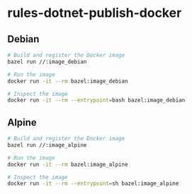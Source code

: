 # rules-dotnet-publish-docker

## Debian

```bash
# Build and register the Docker image
bazel run //:image_debian

# Run the image
docker run -it --rm bazel:image_debian

# Inspect the image
docker run -it --rm --entrypoint=bash bazel:image_debian
```

## Alpine

```bash
# Build and register the Docker image
bazel run //:image_alpine

# Run the image
docker run -it --rm bazel:image_alpine

# Inspect the image
docker run -it --rm --entrypoint=sh bazel:image_alpine
```
